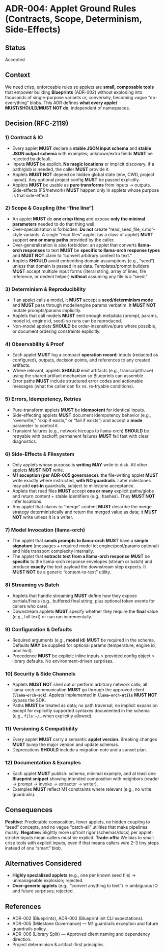 # ADR-004: Applet Ground Rules (Contracts, Scope, Determinism, Side-Effects)
## Status
Accepted
## Context
We need crisp, enforceable rules so applets are **small, composable tools** that empower building **Blueprints** (ADR-002) without exploding into thousands of single-purpose variants or, conversely, becoming vague “do-everything” blobs. This ADR defines **what every applet MUST/SHOULD/MUST NOT do**, independent of namespaces.
## Decision (RFC-2119)
### 1) Contract & IO
* Every applet **MUST** declare a **stable JSON input schema** and **stable JSON output schema** with examples; unknown/extra fields **MUST** be rejected by default.
* Inputs **MUST** be explicit. **No magic locations** or implicit discovery. If a path/glob is needed, the caller **MUST** provide it.
* Applets **MUST NOT** depend on hidden global state (env, CWD, project layout). Any optional project config **MUST** be passed explicitly.
* Applets **MUST** be usable as **pure transforms** from inputs → outputs. Side-effects (FS/network) **MUST** happen only in applets whose purpose is that side-effect.
### 2) Scope & Coupling (the “fine line”)
* An applet **MUST** do **one crisp thing** and expose **only the minimal parameters** needed to do that thing well.
* Over-specialization is forbidden: **Do not** create “read\_seed\_file\_x.md”-style variants. A single “read files” applet (as a class of applet) **MUST** support **one or many paths** provided by the caller.
* Over-generalization is also forbidden: an applet that converts **llama-orch responses** to text **MUST** be **specific to llama-orch response types** and **MUST NOT** claim to “convert arbitrary content to text.”
* Applets **SHOULD** avoid embedding domain assumptions (e.g., “seed”) unless that domain is passed in as data. Templates/prompt builders **MUST** accept multiple input forms (literal string, array of lines, file reference, or dedent helper) **without** assuming any file is a “seed.”
### 3) Determinism & Reproducibility
* If an applet calls a model, it **MUST** accept a **seed/determinism mode** and **MUST** pass through model/engine params verbatim. It **MUST NOT** mutate prompts/params implicitly.
* Applets that call models **MUST** emit enough metadata (prompt, params, model id, engine id, seed) so runs can be reproduced.
* Non-model applets **SHOULD** be order-insensitive/pure where possible, or document ordering constraints explicitly.
### 4) Observability & Proof
* Each applet **MUST** log a compact **operation record**: inputs (redacted as configured), outputs, decision points, and references to any created artifacts.
* Where relevant, applets **SHOULD** emit artifacts (e.g., transcript/trace) using the shared artifact mechanism so Blueprints can assemble .
* Error paths **MUST** include structured error codes and actionable messages (what the caller can fix vs. re-tryable conditions).
### 5) Errors, Idempotency, Retries
* Pure-transform applets **MUST** be **idempotent** for identical inputs.
* Side-effecting applets **MUST** document idempotency behavior (e.g., “overwrite,” “skip if exists,” or “fail if exists”) and accept a **mode** parameter to control it.
* Transient failures (e.g., network hiccups to llama-orch) **SHOULD** be retryable with backoff; permanent failures **MUST** fail fast with clear diagnostics.
### 6) Side-Effects & Filesystem
* Only applets whose purpose is **writing** **MAY** write to disk. All other applets **MUST NOT** write.
* **M1 exception (per ADR-005 governance):** the file-writing applet **MUST** write exactly where instructed, **with NO guardrails**. Later milestones may add **opt-in** guardrails, subject to milestone acceptance.
* Applets that read files **MUST** accept **one or many** explicit paths/globs and return content + stable identifiers (e.g., hashes). They **MUST NOT** infer locations.
* Any applet that claims to “merge” content **MUST** describe the merge strategy deterministically and return the merged value as data; it **MUST NOT** write unless it is a writer.
### 7) Model Invocation (llama-orch)
* The applet that **sends prompts to llama-orch** **MUST** have a **simple signature** (messages + required model id; engine/pool/params optional) and hide transport complexity internally.
* The applet that **extracts text from a llama-orch response** **MUST** be **specific** to the llama-orch response envelopes (stream or batch) and produce **exactly** the text payload the downstream step expects. It **MUST NOT** be a generic “content-to-text” utility.
### 8) Streaming vs Batch
* Applets that handle streaming **MUST** define how they expose partials/finals (e.g., buffered final string, plus optional token events for callers who care).
* Downstream applets **MUST** specify whether they require the **final** value (e.g., full text) or can run incrementally.
### 9) Configuration & Defaults
* Required arguments (e.g., **model id**) **MUST** be required in the schema. Defaults **MAY** be supplied for optional params (temperature, engine id, pool hint).
* Precedence **MUST** be explicit: inline inputs > provided config object > library defaults. No environment-driven surprises.
### 10) Security & Side Channels
* Applets **MUST NOT** shell out or perform arbitrary network calls; all llama-orch communication **MUST** go through the approved client (**`llama-orch-sdk`**). Applets implemented in **`llama-orch-utils`** **MUST NOT** bypass the SDK.
* Paths **MUST** be treated as data; no path traversal, no implicit expansion except for explicitly supported syntaxes documented in the schema (e.g., `file:~/…` when explicitly allowed).
### 11) Versioning & Compatibility
* Every applet **MUST** carry a semantic **applet version**. Breaking changes **MUST** bump the major version and update schemas.
* Deprecations **SHOULD** include a migration note and a sunset plan.
### 12) Documentation & Examples
* Each applet **MUST** publish: schema, minimal example, and at least one **Blueprint snippet** showing intended composition with neighbors (reader → prompt → invoke → extractor → writer).
* Examples **MUST** reflect M1 constraints where relevant (e.g., no write guardrails).
## Consequences
**Positive:** Predictable composition, fewer applets, no hidden coupling to “seed” concepts, and no vague “catch-all” utilities that make pipelines mushy.
**Negative:** Slightly more upfront rigor (schemas/docs) per applet; stricter inputs mean callers must be explicit.
**Trade-offs:** We bias to small crisp tools with explicit inputs, even if that means callers wire 2–3 tiny steps instead of one “smart” blob.
## Alternatives Considered
* **Highly specialized applets** (e.g., one per known seed file) → unmanageable explosion; rejected.
* **Over-generic applets** (e.g., “convert anything to text”) → ambiguous IO and future surprises; rejected.
## References
* ADR-002 (Blueprints), ADR-003 (Blueprint init CLI expectations).
* ADR-005 (Milestone Governance) — M1 guardrails exception and future guardrails policy.
* ADR-006 (Library Split) — Approved client naming and dependency direction.
* Project determinism & artifact-first principles.
